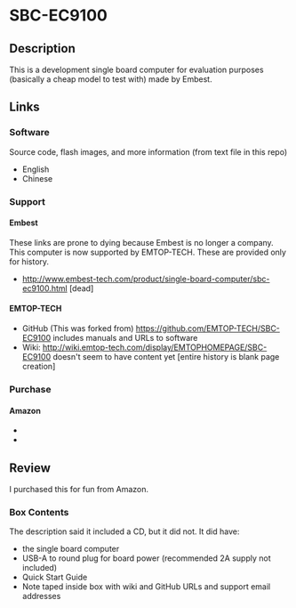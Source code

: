 # SBC-EC9100
## Description
This is a development single board computer for evaluation purposes (basically a cheap model to test with) made by Embest.

## Links
### Software
Source code, flash images, and more information (from text file in this repo)
* English 
* Chinese 
### Support
#### Embest
These links are prone to dying because Embest is no longer a company. This computer is now supported by EMTOP-TECH. These are provided only for history.
* http://www.embest-tech.com/product/single-board-computer/sbc-ec9100.html [dead]
#### EMTOP-TECH
* GitHub (This was forked from) https://github.com/EMTOP-TECH/SBC-EC9100 includes manuals and URLs to software
* Wiki: http://wiki.emtop-tech.com/display/EMTOPHOMEPAGE/SBC-EC9100 doesn't seem to have content yet [entire history is blank page creation]
### Purchase
#### Amazon
* 
* 
## Review
I purchased this for fun from Amazon.
### Box Contents
The description said it included a CD, but it did not. It did have:
* the single board computer
* USB-A to round plug for board power (recommended 2A supply not included)
* Quick Start Guide
* Note taped inside box with wiki and GitHub URLs and support email addresses
